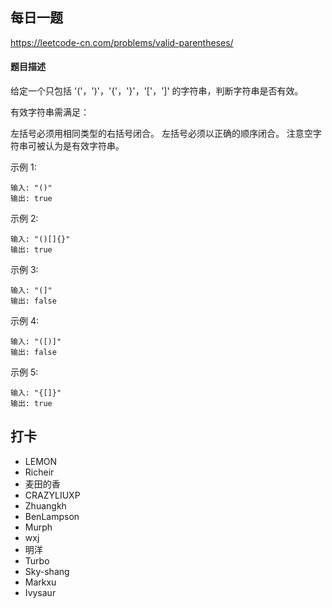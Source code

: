 ## 每日一题
https://leetcode-cn.com/problems/valid-parentheses/

#### 题目描述
给定一个只包括 '('，')'，'{'，'}'，'['，']' 的字符串，判断字符串是否有效。

有效字符串需满足：

左括号必须用相同类型的右括号闭合。
左括号必须以正确的顺序闭合。
注意空字符串可被认为是有效字符串。

示例 1:
```
输入: "()"
输出: true
```
示例 2:
```
输入: "()[]{}"
输出: true
```
示例 3:
```
输入: "(]"
输出: false
```
示例 4:
```
输入: "([)]"
输出: false
```
示例 5:
```
输入: "{[]}"
输出: true
```

## 打卡
- LEMON
- Richeir
- 麦田的香
- CRAZYLIUXP
- Zhuangkh
- BenLampson 
- Murph
- wxj
- 明洋
- Turbo
- Sky-shang
- Markxu
- Ivysaur
